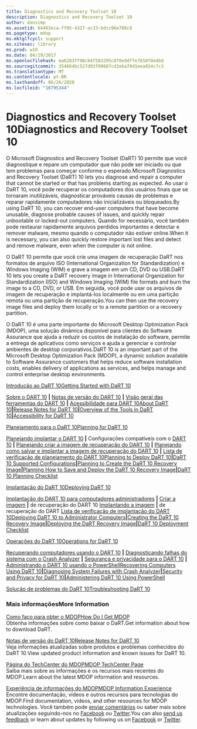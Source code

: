 ```yaml
---
title: Diagnostics and Recovery Toolset 10
description: Diagnostics and Recovery Toolset 10
author: dansimp
ms.assetid: 64403eca-ff05-4327-ac33-bdcc96e706c8
ms.pagetype: mdop
ms.mktglfcycl: support
ms.sitesec: library
ms.prod: w10
ms.date: 04/19/2017
ms.openlocfilehash: ea6283ff98cb4f583295c8f0e9dffe7650f0e4bd
ms.sourcegitcommit: 354664bc527d93f80687cd2eba70d1eea024c7c3
ms.translationtype: MT
ms.contentlocale: pt-BR
ms.lasthandoff: 06/26/2020
ms.locfileid: "10795344"
---
```

# <span data-ttu-id="812c1-103">Diagnostics and Recovery Toolset 10</span><span class="sxs-lookup"><span data-stu-id="812c1-103">Diagnostics and Recovery Toolset 10</span></span>


<span data-ttu-id="812c1-104">O Microsoft Diagnostics and Recovery Toolset (DaRT) 10 permite que você diagnostique e repare um computador que não pode ser iniciado ou que tem problemas para começar conforme o esperado.</span><span class="sxs-lookup"><span data-stu-id="812c1-104">Microsoft Diagnostics and Recovery Toolset (DaRT) 10 lets you diagnose and repair a computer that cannot be started or that has problems starting as expected.</span></span> <span data-ttu-id="812c1-105">Ao usar o DaRT 10, você pode recuperar os computadores dos usuários finais que se tornaram inutilizáveis, diagnosticar prováveis causas de problemas e reparar rapidamente computadores não inicializáveis ou bloqueados.</span><span class="sxs-lookup"><span data-stu-id="812c1-105">By using DaRT 10, you can recover end-user computers that have become unusable, diagnose probable causes of issues, and quickly repair unbootable or locked-out computers.</span></span> <span data-ttu-id="812c1-106">Quando for necessário, você também pode restaurar rapidamente arquivos perdidos importantes e detectar e remover malware, mesmo quando o computador não estiver online.</span><span class="sxs-lookup"><span data-stu-id="812c1-106">When it is necessary, you can also quickly restore important lost files and detect and remove malware, even when the computer is not online.</span></span>

<span data-ttu-id="812c1-107">O DaRT 10 permite que você crie uma imagem de recuperação DaRT nos formatos de arquivo ISO (International Organization for Standardization) e Windows Imaging (WIM) e grave a imagem em um CD, DVD ou USB.</span><span class="sxs-lookup"><span data-stu-id="812c1-107">DaRT 10 lets you create a DaRT recovery image in International Organization for Standardization (ISO) and Windows Imaging (WIM) file formats and burn the image to a CD, DVD, or USB.</span></span> <span data-ttu-id="812c1-108">Em seguida, você pode usar os arquivos de imagem de recuperação e implantá-los localmente ou em uma partição remota ou uma partição de recuperação.</span><span class="sxs-lookup"><span data-stu-id="812c1-108">You can then use the recovery image files and deploy them locally or to a remote partition or a recovery partition.</span></span>

<span data-ttu-id="812c1-109">O DaRT 10 é uma parte importante do Microsoft Desktop Optimization Pack (MDOP), uma solução dinâmica disponível para clientes do Software Assurance que ajuda a reduzir os custos de instalação do software, permite a entrega de aplicativos como serviços e ajuda a gerenciar e controlar ambientes de desktop corporativos.</span><span class="sxs-lookup"><span data-stu-id="812c1-109">DaRT 10 is an important part of the Microsoft Desktop Optimization Pack (MDOP), a dynamic solution available to Software Assurance customers that helps reduce software installation costs, enables delivery of applications as services, and helps manage and control enterprise desktop environments.</span></span>

<a href="" id="getting-started-with-dart-10"></a>[<span data-ttu-id="812c1-110">Introdução ao DaRT 10</span><span class="sxs-lookup"><span data-stu-id="812c1-110">Getting Started with DaRT 10</span></span>](getting-started-with-dart-10.md)  

<span data-ttu-id="812c1-111">[Sobre o DART 10](about-dart-10.md) **|** [Notas de versão do DART 10](release-notes-for-dart-10.md) **|** [Visão geral das ferramentas do DART 10](overview-of-the-tools-in-dart-10.md) **|** [Acessibilidade para DART 10](accessibility-for-dart-10.md)</span><span class="sxs-lookup"><span data-stu-id="812c1-111">[About DaRT 10](about-dart-10.md)**|**[Release Notes for DaRT 10](release-notes-for-dart-10.md)**|**[Overview of the Tools in DaRT 10](overview-of-the-tools-in-dart-10.md)**|**[Accessibility for DaRT 10](accessibility-for-dart-10.md)</span></span>

<a href="" id="planning-for-dart-10"></a>[<span data-ttu-id="812c1-112">Planejamento para o DaRT 10</span><span class="sxs-lookup"><span data-stu-id="812c1-112">Planning for DaRT 10</span></span>](planning-for-dart-10.md)  

<span data-ttu-id="812c1-113">[Planejando implantar o DART 10](planning-to-deploy-dart-10.md) **|** Configurações compatíveis com o [DART 10](dart-10-supported-configurations.md) **|** [Planejando criar a imagem de recuperação do DART 10](planning-to-create-the-dart-10-recovery-image.md) **|** [Planejando como salvar e implantar a imagem de recuperação do DART 10](planning-how-to-save-and-deploy-the-dart-10-recovery-image.md) **|** [Lista de verificação de planejamento do DART 10](dart-10-planning-checklist.md)</span><span class="sxs-lookup"><span data-stu-id="812c1-113">[Planning to Deploy DaRT 10](planning-to-deploy-dart-10.md)**|**[DaRT 10 Supported Configurations](dart-10-supported-configurations.md)**|**[Planning to Create the DaRT 10 Recovery Image](planning-to-create-the-dart-10-recovery-image.md)**|**[Planning How to Save and Deploy the DaRT 10 Recovery Image](planning-how-to-save-and-deploy-the-dart-10-recovery-image.md)**|**[DaRT 10 Planning Checklist](dart-10-planning-checklist.md)</span></span>

<a href="" id="deploying-dart-10"></a>[<span data-ttu-id="812c1-114">Implantação do DaRT 10</span><span class="sxs-lookup"><span data-stu-id="812c1-114">Deploying DaRT 10</span></span>](deploying-dart-10.md)  

<span data-ttu-id="812c1-115">[Implantação do DART 10 para computadores administradores](deploying-dart-10-to-administrator-computers.md) **|** [Criar a imagem](creating-the-dart-10-recovery-image.md) **|** de recuperação do DART 10 [Implantando a imagem](deploying-the-dart-recovery-image-dart-10.md) **|** de recuperação do DART [Lista de verificação de implantação do DART 10](dart-10-deployment-checklist.md)</span><span class="sxs-lookup"><span data-stu-id="812c1-115">[Deploying DaRT 10 to Administrator Computers](deploying-dart-10-to-administrator-computers.md)**|**[Creating the DaRT 10 Recovery Image](creating-the-dart-10-recovery-image.md)**|**[Deploying the DaRT Recovery Image](deploying-the-dart-recovery-image-dart-10.md)**|**[DaRT 10 Deployment Checklist](dart-10-deployment-checklist.md)</span></span>

<a href="" id="operations-for-dart-10"></a>[<span data-ttu-id="812c1-116">Operações do DaRT 10</span><span class="sxs-lookup"><span data-stu-id="812c1-116">Operations for DaRT 10</span></span>](operations-for-dart-10.md)  

<span data-ttu-id="812c1-117">[Recuperando computadores usando o DART 10](recovering-computers-using-dart-10.md) **|** [Diagnosticando falhas do sistema com o Crash Analyzer](diagnosing-system-failures-with-crash-analyzer-dart-10.md) **|** [Segurança e privacidade para o DART 10](security-and-privacy-for-dart-10.md) **|** [Administrando o DART 10 usando o PowerShell](administering-dart-10-using-powershell.md)</span><span class="sxs-lookup"><span data-stu-id="812c1-117">[Recovering Computers Using DaRT 10](recovering-computers-using-dart-10.md)**|**[Diagnosing System Failures with Crash Analyzer](diagnosing-system-failures-with-crash-analyzer-dart-10.md)**|**[Security and Privacy for DaRT 10](security-and-privacy-for-dart-10.md)**|**[Administering DaRT 10 Using PowerShell](administering-dart-10-using-powershell.md)</span></span>

<a href="" id="troubleshooting-dart-10"></a>[<span data-ttu-id="812c1-118">Solução de problemas do DaRT 10</span><span class="sxs-lookup"><span data-stu-id="812c1-118">Troubleshooting DaRT 10</span></span>](troubleshooting-dart-10.md)  

### <span data-ttu-id="812c1-119">Mais informações</span><span class="sxs-lookup"><span data-stu-id="812c1-119">More Information</span></span>

<a href="" id="how-do-i-get-mdop"></a>[<span data-ttu-id="812c1-120">Como faço para obter o MDOP</span><span class="sxs-lookup"><span data-stu-id="812c1-120">How Do I Get MDOP</span></span>](https://go.microsoft.com/fwlink/?LinkId=322049)  
<span data-ttu-id="812c1-121">Obtenha informações sobre como baixar o DaRT.</span><span class="sxs-lookup"><span data-stu-id="812c1-121">Get information about how to download DaRT.</span></span>

<a href="" id="release-notes-for-dart-10"></a>[<span data-ttu-id="812c1-122">Notas de versão do DaRT 10</span><span class="sxs-lookup"><span data-stu-id="812c1-122">Release Notes for DaRT 10</span></span>](release-notes-for-dart-10.md)  
<span data-ttu-id="812c1-123">Veja informações atualizadas sobre produtos e problemas conhecidos do DaRT 10.</span><span class="sxs-lookup"><span data-stu-id="812c1-123">View updated product information and known issues for DaRT 10.</span></span>

<a href="" id="mdop-techcenter-page"></a>[<span data-ttu-id="812c1-124">Página do TechCenter do MDOP</span><span class="sxs-lookup"><span data-stu-id="812c1-124">MDOP TechCenter Page</span></span>](https://go.microsoft.com/fwlink/p/?LinkId=225286)  
<span data-ttu-id="812c1-125">Saiba mais sobre as informações e os recursos mais recentes do MDOP.</span><span class="sxs-lookup"><span data-stu-id="812c1-125">Learn about the latest MDOP information and resources.</span></span>

<a href="" id="mdop-information-experience"></a>[<span data-ttu-id="812c1-126">Experiência de informações do MDOP</span><span class="sxs-lookup"><span data-stu-id="812c1-126">MDOP Information Experience</span></span>](https://go.microsoft.com/fwlink/p/?LinkId=236032)  
<span data-ttu-id="812c1-127">Encontre documentação, vídeos e outros recursos para tecnologias do MDOP.</span><span class="sxs-lookup"><span data-stu-id="812c1-127">Find documentation, videos, and other resources for MDOP technologies.</span></span> <span data-ttu-id="812c1-128">Você também pode [enviar comentários](mailto:MDOPDocs@microsoft.com) ou saber mais sobre atualizações seguindo-nos no [Facebook](https://go.microsoft.com/fwlink/p/?LinkId=242445) ou [Twitter](https://go.microsoft.com/fwlink/p/?LinkId=242447).</span><span class="sxs-lookup"><span data-stu-id="812c1-128">You can also [send us feedback](mailto:MDOPDocs@microsoft.com) or learn about updates by following us on [Facebook](https://go.microsoft.com/fwlink/p/?LinkId=242445) or [Twitter](https://go.microsoft.com/fwlink/p/?LinkId=242447).</span></span>

 

 





